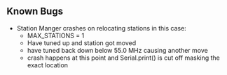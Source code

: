## Known Bugs

- Station Manger crashes on relocating stations in this case:
    - MAX_STATIONS = 1
    - Have tuned up and station got moved
    - have tuned back down below 55.0 MHz causing another move
    - crash happens at this point and Serial.print() is cut off masking the exact location

